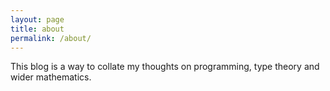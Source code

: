 ```yaml
---
layout: page
title: about
permalink: /about/
---
```


This blog is a way to collate my thoughts on programming, type theory and wider mathematics.
